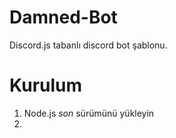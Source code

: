 # Damned-Bot
 Discord.js tabanlı discord bot şablonu.

# Kurulum
1. Node.js *son* sürümünü yükleyin
2. 